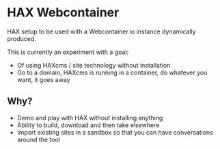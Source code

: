 # HAX Webcontainer
HAX setup to be used with a Webcontainer.io instance dynamically produced.

This is currently an experiment with a goal:
- Of using HAXcms / site technology without installation
- Go to a domain, HAXcms is running in a container, do whatever you want, it goes away

## Why?

- Demo and play with HAX without installing anything
- Ability to build, download and then take elsewhere
- Import existing sites in a sandbox so that you can have conversations around the tool